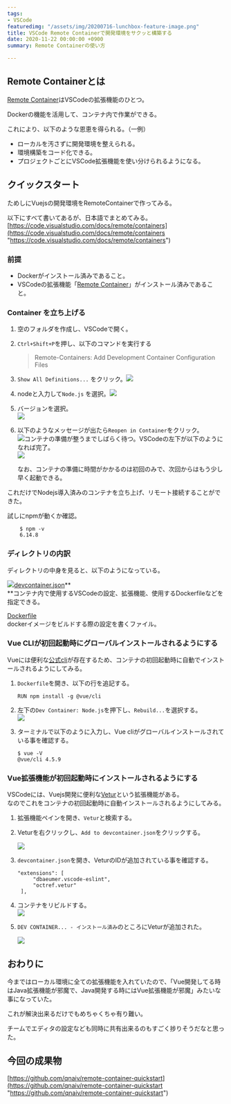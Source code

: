 ```yaml
---
tags:
- VSCode
featuredimg: "/assets/img/20200716-lunchbox-feature-image.png"
title: VSCode Remote Containerで開発環境をサクッと構築する
date: 2020-11-22 00:00:00 +0900
summary: Remote Containerの使い方

---
```

## Remote Containerとは

[Remote Container](https://marketplace.visualstudio.com/items?itemName=ms-vscode-remote.vscode-remote-extensionpack "Remote Container")はVSCodeの拡張機能のひとつ。

Dockerの機能を活用して、コンテナ内で作業ができる。

これにより、以下のような恩恵を得られる。（一例）

* ローカルを汚さずに開発環境を整えられる。
* 環境構築をコード化できる。
* プロジェクトごとにVSCode拡張機能を使い分けられるようになる。

## クイックスタート

ためしにVuejsの開発環境をRemoteContainerで作ってみる。

以下にすべて書いてあるが、日本語でまとめてみる。  
[https://code.visualstudio.com/docs/remote/containers](https://code.visualstudio.com/docs/remote/containers "https://code.visualstudio.com/docs/remote/containers")

### 前提

* Dockerがインストール済みであること。
* VSCodeの拡張機能「[Remote Container](https://marketplace.visualstudio.com/items?itemName=ms-vscode-remote.vscode-remote-extensionpack "Remote Container")」がインストール済みであること。

### Container を立ち上げる

1. 空のフォルダを作成し、VSCodeで開く。
2. `Ctrl+Shift+P`を押し、以下のコマンドを実行する

   > Remote-Containers: Add Development Container Configuration Files
3. `Show All Definitions...` をクリック。![](/assets/img/screenshot-2020-11-23-at-19-37-16.png)
4. nodeと入力して`Node.js` を選択。![](/assets/img/screenshot-2020-11-23-at-19-38-51.png)
5. バージョンを選択。  
   ![](/assets/img/screenshot-2020-11-23-at-20-07-36.png)
6. 以下のようなメッセージが出たら`Reopen in Container`をクリック。  
   ![](/assets/img/screenshot-2020-11-23-at-20-08-21.png)コンテナの準備が整うまでしばらく待つ。VSCodeの左下が以下のようになれば完了。  
   ![](/assets/img/screenshot-2020-11-23-at-20-10-42.png)

   なお、コンテナの準備に時間がかかるのは初回のみで、次回からはもう少し早く起動できる。

これだけでNodejs導入済みのコンテナを立ち上げ、リモート接続することができた。

試しにnpmが動くか確認。

        $ npm -v
        6.14.8

### ディレクトリの内訳

ディレクトリの中身を見ると、以下のようになっている。

![](/assets/img/screenshot-2020-11-23-at-20-26-05.png)[devcontainer.json](https://code.visualstudio.com/docs/remote/devcontainerjson-reference)**  
**コンテナ内で使用するVSCodeの設定、拡張機能、使用するDockerfileなどを指定できる。

[Dockerfile](http://docs.docker.jp/v17.06/engine/reference/builder.html)  
dockerイメージをビルドする際の設定を書くファイル。

### Vue CLIが初回起動時にグローバルインストールされるようにする

Vueには便利な[公式cli](https://v3.vuejs.org/guide/installation.html#cli)が存在するため、コンテナの初回起動時に自動でインストールされるようにしてみる。

1. `Dockerfile`を開き、以下の行を追記する。

       RUN npm install -g @vue/cli
2. 左下の`Dev Container: Node.js`を押下し、`Rebuild...`を選択する。  
   ![](/assets/img/screenshot-2020-11-23-at-21-06-51.png)
3. ターミナルで以下のように入力し、Vue cliがグローバルインストールされている事を確認する。

       $ vue -V
       @vue/cli 4.5.9

### Vue拡張機能が初回起動時にインストールされるようにする

VSCodeには、Vuejs開発に便利な[Vetur](https://marketplace.visualstudio.com/items?itemName=octref.vetur)という拡張機能がある。  
なのでこれをコンテナの初回起動時に自動インストールされるようにしてみる。

1. 拡張機能ペインを開き、`Vetur`と検索する。
2. Veturを右クリックし、`Add to devcontainer.json`をクリックする。

   ![](/assets/img/screenshot-2020-11-23-at-22-47-54.png)
3. `devcontainer.json`を開き、VeturのIDが追加されている事を確認する。

       "extensions": [
       		"dbaeumer.vscode-eslint",
       		"octref.vetur"
       	],
4. コンテナをリビルドする。  
   ![](/assets/img/screenshot-2020-11-23-at-21-06-51.png)
5. `DEV CONTAINER... - インストール済み`のところにVeturが追加された。

   ![](/assets/img/screenshot-2020-11-23-at-22-55-14.png)

## おわりに

今まではローカル環境に全ての拡張機能を入れていたので、「Vue開発してる時はJava拡張機能が邪魔で、Java開発する時にはVue拡張機能が邪魔」みたいな事になっていた。

これが解決出来るだけでもめちゃくちゃ有り難い。

チームでエディタの設定なども同時に共有出来るのもすごく捗りそうだなと思った。

## 今回の成果物

[https://github.com/qnaiv/remote-container-quickstart](https://github.com/qnaiv/remote-container-quickstart "https://github.com/qnaiv/remote-container-quickstart")